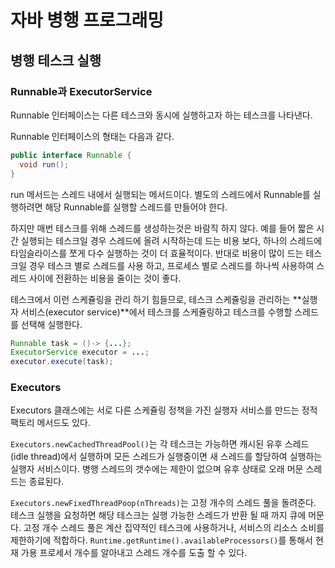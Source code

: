 # 자바 병행 프로그래밍

## 병행 테스크 실행

### Runnable과 ExecutorService

Runnable 인터페이스는 다른 테스크와 동시에 실행하고자 하는 테스크를 나타낸다.

Runnable 인터페이스의 형태는 다음과 같다.

```java
public interface Runnable {
  void run();
}
```

run 메서드는 스레드 내에서 실행되는 메서드이다. 별도의 스레드에서 Runnable를 실행하려면 해당 Runnable를 실행할 스레드를 만들어야 한다.

하지만 매번 테스크를 위해 스레드를 생성하는것은 바람직 하지 않다. 예를 들어 짧은 시간 실행되는 테스크일 경우 스레드에 올려 시작하는데 드는 비용 보다, 하나의 스레드에 타임슬라이스를 쪼게 다수 실행하는 것이 더 효율적이다. 반대로 비용이 많이 드는 테스크일 경우 테스크 별로 스레드를 사용 하고, 프로세스 별로 스레드를 하나씩 사용하여 스레드 사이에 전환하는 비용을 줄이는 것이 좋다.

테스크에서 이런 스케쥴링을 관리 하기 힘들므로, 테스크 스케쥴링을 관리하는 **실행자 서비스(executor service)**에서 테스크를 스케쥴링하고 테스크를 수행할 스레드를 선택해 실행한다.



```java
Runnable task = ()-> {...};
ExecutorService executor = ...;
executor.execute(task);
```



### Executors

Executors 클래스에는 서로 다른 스케쥴링 정책을 가진 실행자 서비스를 만드는 정적 팩토리 메서드도 있다.

``Executors.newCachedThreadPool()``는 각 테스크는 가능하면 캐시된 유후 스레드(idle thread)에서 실행하며 모든 스레드가 실행중이면 새 스레드를 할당하여 실행하는 실행자 서비스이다. 병행 스레드의 갯수에는 제한이 없으며 유후 상태로 오래 머문 스레드는 종료된다.



``Executors.newFixedThreadPoop(nThreads)``는 고정 개수의 스레드 풀을 돌려준다. 테스크 실행을 요청하면 해당 테스크는 실행 가능한 스레드가 반환 될 때 까지 큐에 머문다. 고정 개수 스레드 풀은 계산 집약적인 테스크에 사용하거나, 서비스의 리소스 소비를 제한하기에 적합하다. ``Runtime.getRuntime().availableProcessors()``를 통해서 현재 가용 프로세서 개수를 알아내고 스레드 개수를 도출 할 수 있다.





